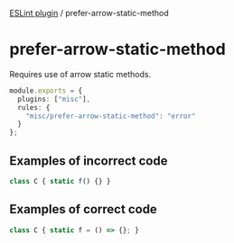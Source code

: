 [ESLint plugin](https://ilyub.github.io/eslint-plugin/) / prefer-arrow-static-method

# prefer-arrow-static-method

Requires use of arrow static methods.

```ts
module.exports = {
  plugins: ["misc"],
  rules: {
    "misc/prefer-arrow-static-method": "error"
  }
};
```

## Examples of incorrect code

```ts
class C { static f() {} }
```

## Examples of correct code

```ts
class C { static f = () => {}; }
```